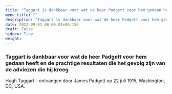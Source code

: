 ```yaml
---
title: "Taggart is dankbaar voor wat de heer Padgett voor hem gedaan heeft en de prachtige resultaten die het gevolg zijn van de adviezen die hij kreeg"
menu_title: ""
description: "Taggart is dankbaar voor wat de heer Padgett voor hem gedaan heeft en de prachtige resultaten die het gevolg zijn van de adviezen die hij kreeg"
date: 2023-09-01 06:00:01+00:156
draft: False
hidden: True
weight:
---
```

### Taggart is dankbaar voor wat de heer Padgett voor hem gedaan heeft en de prachtige resultaten die het gevolg zijn van de adviezen die hij kreeg

Hugh Taggart - ontvangen door James Padgett op 22 juli 1915, Washington, DC, USA.
